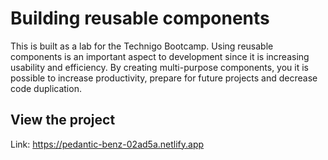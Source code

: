 # Building reusable components

This is built as a lab for the Technigo Bootcamp. Using reusable components is an important aspect to development since it is increasing usability and efficiency.  By creating multi-purpose components, you it is possible to increase  productivity, prepare for future projects and decrease code duplication.

## View the project
Link: https://pedantic-benz-02ad5a.netlify.app
